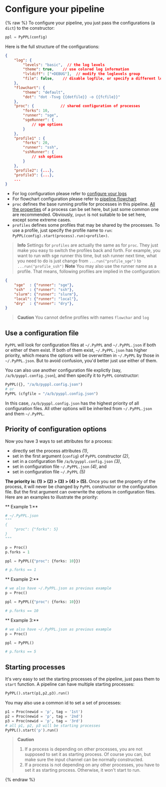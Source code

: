# Configure your pipeline
<!-- toc -->

{% raw %}
To configure your pipeline, you just pass the configurations (a `dict`) to the constructor:
```python
ppl = PyPPL(config)
```
Here is the full structure of the configurations:
```json
{
    "log": {
        "levels": "basic",  // the log levels
        "theme": true,    // use colored log information
        "lvldiff": ["+DEBUG"],  // modify the loglevels group
        "file": false,    // disable logfile, or specify a different logfile
    },
    "flowchart": {
        "theme": "default",
        "dot": "dot -Tsvg {{dotfile}} -o {{fcfile}}"
    },
    "proc": {            // shared configuration of processes
        "forks": 10,
        "runner": "sge",
        "sgeRunner": {
            // sge options
        }
    },
    "profile1" : {
        "forks": 20,
        "runner": "ssh",
        "sshRunner": {
            // ssh options
        }
    },
    "profile2": {...},
    "profile3": {...},
    ...
}
```
- For log configuration please refer to [configure your logs][3]
- For flowchart configuration please refer to [pipeline flowchart][4]
- `proc` defines the base running profile for processes in this pipeline. [All the properties][2] of a process can be set here, but just some common one are recommended. Obviously, `input` is not suitable to be set here, except some extreme cases.
- `profiles` defines some profiles that may be shared by the processes. To use a profile, just specify the profile name to `run`: `PyPPL(config).start(process).run(<profile>)`.

> **Info** Settings for `profiles` are actually the same as for `proc`. They just make you easy to switch the profiles back and forth. For example, you want to run with sge runner this time, but ssh runner next time, what you need to do is just change from `...run("profile_sge")` to `...run("profile_ssh")`
> **Note** You may also use the runner name as a profile. That means, following profiles are implied in the configuration:
```json
{
    "sge"  : {"runner": "sge"},
    "ssh"  : {"runner": "ssh"},
    "slurm": {"runner": "slurm"},
    "local": {"runner": "local"},
    "dry"  : {"runner": "dry"},
}
```
> **Caution** You cannot define profiles with names `flowchar` and `log`

## Use a configuration file
`PyPPL` will look for configuration files at `~/.PyPPL` and `~/.PyPPL.json` if both or either of them exist. If both of them exist, `~/.PyPPL.json` has higher priority, which means the options will be overwritten in `~/.PyPPL` by those in `~/.PyPPL.json`. But to avoid confusion, you'd better just use either of them.

You can also use another configuration file explictly (say, `/a/b/pyppl.config.json`), and then specify it to `PyPPL` constructor:
```python
PyPPL({}, "/a/b/pyppl.config.json")
# or 
PyPPL (cfgfile = "/a/b/pyppl.config.json")
```
In this case, `/a/b/pyppl.config.json` has the highest priority of all configuration files.
All other options will be inherited from `~/.PyPPL.json` and them `~/.PyPPL`.

## Priority of configuration options
Now you have 3 ways to set attributes for a process: 
- directly set the process attributes _(1)_, 
- set in the first argument (`config`) of `PyPPL` constructor _(2)_, 
- set in a configuration file `/a/b/pyppl.config.json` _(3)_,
- set in configuration file `~/.PyPPL.json` _(4)_, and
- set in configuration file `~/.PyPPL` _(5)_

**The priority is: (1) > (2) > (3) > (4) > (5).**
Once you set the property of the process, it will never be changed by `PyPPL` constructor or the configuration file. But the first argument can overwrite the options in configuration files.
Here are an examples to illustrate the priority:

** Example 1:**
```python
# ~/.PyPPL.json
"""
{
    "proc": {"forks": 5}
}
"""

p = Proc()
p.forks = 1

ppl = PyPPL({"proc": {forks: 10}})

# p.forks == 1
```
** Example 2:**
```python
# we also have ~/.PyPPL.json as previous example
p = Proc()

ppl = PyPPL({"proc": {forks: 10}})

# p.forks == 10
```
** Example 3:**
```python
# we also have ~/.PyPPL.json as previous example
p = Proc()

ppl = PyPPL()

# p.forks == 5
```

## Starting processes
It's very easy to set the starting processes of the pipeline, just pass them to `start` function. A pipeline can have multiple starting processes:
```python
PyPPL().start(p1,p2,p3).run()
```
You may also use a common id to set a set of processes:
```python
p1 = Proc(newid = 'p', tag = '1st')
p2 = Proc(newid = 'p', tag = '2nd')
p3 = Proc(newid = 'p', tag = '3rd')
# all p1, p2, p3 will be starting processes
PyPPL().start('p').run()
```
> **Caution** 
> 1. If a process is depending on other processes, you are not supposed to set it as starting process. Of course you can, but make sure the input channel can be normally constructed.
> 2. If a process is not depending on any other processes, you have to set it as starting process. Otherwise, it won't start to run.

[1]: https://docs.python.org/2/library/logging.html#logging-levels
[2]: https://pwwang.gitbooks.io/pyppl/content/set-other-properties-of-a-process.html
[3]: https://pwwang.gitbooks.io/pyppl/configure-your-logs.html
[4]: https://pwwang.gitbooks.io/pyppl/draw-flowchart-of-a-pipeline.html
{% endraw %}



